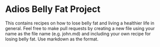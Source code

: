 # Adios Belly Fat Project

This contains recipes on how to lose belly fat and living a healthier life in general. Feel free to make pull requests by creating a new file using your name as the file name (e.g. john.md) and including your own recipe for losing belly fat. Use markdown as the format.